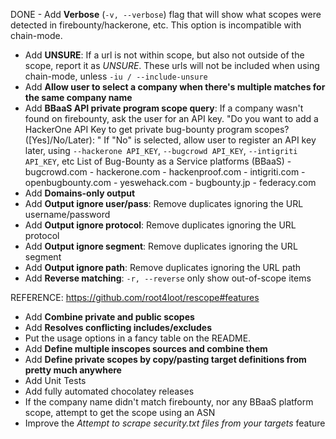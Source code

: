 DONE - Add **Verbose** (`-v, --verbose`) flag that will show what scopes were detected in firebounty/hackerone, etc. This option is incompatible with chain-mode.
- Add **UNSURE**: If a url is not within scope, but also not outside of the scope, report it as _UNSURE_. These urls will not be included when using chain-mode, unless `-iu / --include-unsure`
- Add **Allow user to select a company when there's multiple matches for the same company name**
- Add **BBaaS API private program scope query**: If a company wasn't found on firebounty, ask the user for an API key. 
	"Do you want to add a HackerOne API Key to get private bug-bounty program scopes? ([Yes]/No/Later): "
	If "No" is selected, allow user to register an API key later, using `--hackerone API_KEY`, `--bugcrowd API_KEY`, `--intigriti API_KEY`, etc
	List of Bug-Bounty as a Service platforms (BBaaS)
		 - bugcrowd.com
		 - hackerone.com
		 - hackenproof.com
		 - intigriti.com
		 - openbugbounty.com
		 - yeswehack.com
		 - bugbounty.jp
		 - federacy.com
- Add **Domains-only output** 
- Add **Output ignore user/pass**: Remove duplicates ignoring the URL username/password
- Add **Output ignore protocol**:  Remove duplicates ignoring the URL protocol
- Add **Output ignore segment**:   Remove duplicates ignoring the URL segment
- Add **Output ignore path**:      Remove duplicates ignoring the URL path
- Add **Reverse matching**: `-r, --reverse` only show out-of-scope items

REFERENCE: https://github.com/root4loot/rescope#features
- Add **Combine private and public scopes**
- Add **Resolves conflicting includes/excludes**
- Put the usage options in a fancy table on the README.
- Add **Define multiple inscopes sources and combine them**
- Add **Define private scopes by copy/pasting target definitions from pretty much anywhere**
- Add Unit Tests
- Add fully automated chocolatey releases
- If the company name didn't match firebounty, nor any BBaaS platform scope, attempt to get the scope using an ASN
- Improve the _Attempt to scrape security.txt files from your targets_ feature
